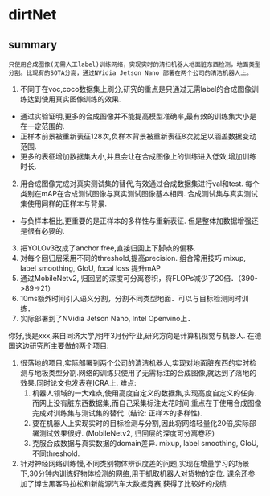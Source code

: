 # dirtNet

## summary
`只使用合成图像(无需人工label)训练网络，实现实时的清扫机器人地面脏东西检测，地面类型分割。比现有的SOTA分高，通过NVidia Jetson Nano 部署在两个公司的清洁机器人上。`

1. 不同于在voc,coco数据集上刷分,研究的重点是只通过无需label的合成图像训练达到使用真实图像训练的效果.
  - 通过实验证明,更多的合成图像并不能提高模型准确率,最有效的训练集大小是在一定范围的.
  - 正样本前景被重新表征128次,负样本背景被重新表征8次就足以涵盖数据变动范围.
  - 更多的表征增加数据集大小,并且会让在合成图像上的训练进入低效,增加训练时长.
2. 用合成图像完成对真实测试集的替代,有效通过合成数据集进行val和test. 每个类别在mAP在合成测试图像与真实测试图像基本相同. 合成测试集与真实测试集使用同样的正样本与背景.
  - 与负样本相比,更重要的是正样本的多样性与重新表征. 但是整体加数据增强还是很有必要的.
3. 把YOLOv3改成了anchor free,直接归回上下脚点的偏移.
4. 对每个回归层采用不同的threshold,提高precision. 组合常用技巧 mixup, label smoothing, GIoU, focal loss 提升mAP
5. 通过MobileNetv2, 归回层的深度可分离卷积，将FLOPs减少了20倍．（390->89->21）
6. 10ms额外时间引入语义分割，分割不同类型地面．可以与目标检测同时训练．
7. 实际部署到了NVidia Jetson Nano, Intel Openvino上．


你好,我是xxx,来自同济大学,明年3月份毕业,研究方向是计算机视觉与机器人.
在德国这边研究所主要做的两个项目:
1. 很落地的项目,实际部署到两个公司的清洁机器人,实现对地面脏东西的实时检测与地板类型分割.网络的训练只使用了无需标注的合成图像,就达到了落地的效果.同时论文也发表在ICRA上.
    难点:
    1. 机器人领域的一大难点,使用高度自定义的数据集,实现高度自定义的任务.而网上没有脏东西数据集,而自己采集标注太花时间,重点在于使用合成图像完成对训练集与测试集的替代. (结论: 正样本的多样性).
    2. 要在机器人上实现实时的目标检测与分割,因此将网络轻量化20倍,实际部署测试效果很好. (MobileNetv2, 归回层的深度可分离卷积)
    3. 克服合成数据与真实数据的domain差异. mixup, label smoothing, GIoU, 不同threshold.
2. 针对神经网络训练慢,不同类别物体辨识度差的问题,实现在增量学习的场景下,30分钟内训练好物体检测的网络,用于抓取机器人对货物的定位.
课余还参加了博世黑客马拉松和新能源汽车大数据竞赛,获得了比较好的成绩.
